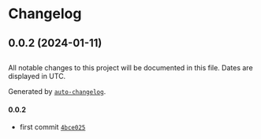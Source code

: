 # Changelog

## 0.0.2 (2024-01-11)

##

All notable changes to this project will be documented in this file. Dates are displayed in UTC.

Generated by [`auto-changelog`](https://github.com/CookPete/auto-changelog).

#### 0.0.2

- first commit [`4bce025`](https://github.com/dimasknitto/example-release-it/commit/4bce025577757405f3a71399a4b4921f22611c87)
